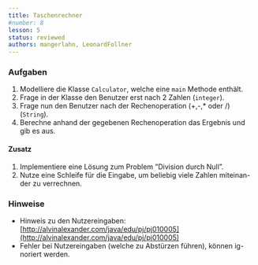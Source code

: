 ```yaml
---
title: Taschenrechner
#number: 8
lesson: 5
status: reviewed
authors: mangerlahn, LeonardFollner
---
```


### Aufgaben
1. Modelliere die Klasse `Calculator`, welche eine `main` Methode enthält.
2. Frage in der Klasse den Benutzer erst nach 2 Zahlen (`integer`).
3. Frage nun den Benutzer nach der Rechenoperation (+,-,* oder /)(`String`).
4. Berechne anhand der gegebenen Rechenoperation das Ergebnis und gib es aus.

#### Zusatz
1. Implementiere eine Lösung zum Problem ”Division durch Null”.
2. Nutze eine Schleife für die Eingabe, um beliebig viele Zahlen miteinan- der zu verrechnen.

### Hinweise
- Hinweis zu den Nutzereingaben: [http://alvinalexander.com/java/edu/pj/pj010005](http://alvinalexander.com/java/edu/pj/pj010005)
- Fehler bei Nutzereingaben (welche zu Abstürzen führen), können ig- noriert werden.
